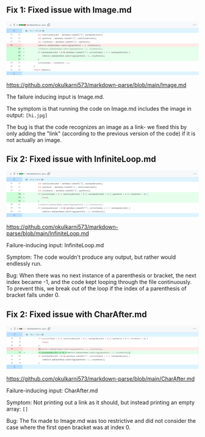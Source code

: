 ## Fix 1: Fixed issue with Image.md

![Image](diff_1.png)

https://github.com/okulkarni573/markdown-parse/blob/main/Image.md

The failure inducing input is Image.md.

The symptom is that running the code on Image.md includes the image in output:
`[hi.jpg]`

The bug is that the code recognizes an image as a link- we fixed this by only adding the "link" (according to the previous version of the code) if it is not actually an image.

## Fix 2: Fixed issue with InfiniteLoop.md

![Image](diff_2.png)

https://github.com/okulkarni573/markdown-parse/blob/main/InfiniteLoop.md

Failure-inducing input: InfiniteLoop.md

Symptom: The code wouldn't produce any output, but rather would endlessly run.

Bug: When there was no next instance of a parenthesis or bracket, the next index became -1, and the code kept looping through the file continuously. To prevent this, we break out of the loop if the index of a parenthesis of bracket falls under 0.
## Fix 2: Fixed issue with CharAfter.md

![Image](diff_3.png)

https://github.com/okulkarni573/markdown-parse/blob/main/CharAfter.md

Failure-inducing input: CharAfter.md

Symptom: Not printing out a link as it should, but instead printing an empty array:
`[]`

Bug: The fix made to Image.md was too restrictive and did not consider the case where the first open bracket was at index 0.
